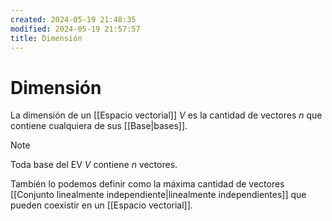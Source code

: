 ```yaml
---
created: 2024-05-19 21:48:35
modified: 2024-05-19 21:57:57
title: Dimensión
---
```


# Dimensión

La dimensión de un [[Espacio vectorial]] $V$ es la cantidad de vectores $n$ que contiene cualquiera de sus [[Base|bases]].

>[!note]
>Toda base del EV $V$ contiene $n$ vectores.

También lo podemos definir como la máxima cantidad de vectores [[Conjunto linealmente independiente|linealmente independientes]] que pueden coexistir en un [[Espacio vectorial]].
